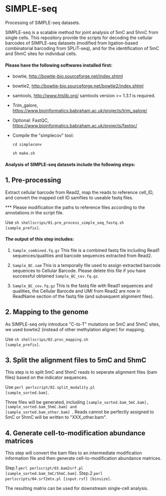 # SIMPLE-seq

Processing of SIMPLE-seq datasets.

SIMPLE-seq is a scalable method for joint analysis of 5mC and 5hmC from single cells. This repository provide the scripts for decoding the cellular barcodes of SIMPLE-seq datasets (modified from ligation-based combinatorial barcoding from SPLiT-seq), and for the identification of 5mC and 5hmC sites for individual cells.

#### Please have the following softwares installed first:

- bowtie, http://bowtie-bio.sourceforge.net/index.shtml
   
- bowtie2, http://bowtie-bio.sourceforge.net/bowtie2/index.shtml

- samtools, http://www.htslib.org/
   samtools version >= 1.3.1 is required.

- Trim_galore, https://www.bioinformatics.babraham.ac.uk/projects/trim_galore/

- Optional: FastQC, https://www.bioinformatics.babraham.ac.uk/projects/fastqc/

- Compile the "simplecov" tool:

	 <code>cd simpleconv</code>

	 <code>sh make.sh</code>


#### Analysis of SIMPLE-seq datasets include the following steps:


## 1. Pre-processing
Extract cellular barcode from Read2, map the reads to reference cell_ID, and convert the mapped cell ID samfiles to useable fastq files.

*** Please modification the paths to reference files according to the annotations in the script file.

Use <code>sh shellscrips/01.pre_process_simple_seq_fastq.sh [sample_prefix]</code>.

#### The output of this step includes:

1. <code>Sample_combined.fq.gz</code>  This file is a combined fastq file including Read1 sequences/qualities and barcode sequences extracted from Read2.

2. <code>Sample_BC.sam</code> This is a temporally file used to assign extracted barcode sequences to Cellular Barcode. Please delete this file if you have successful obtained <code>Sample_BC_cov.fq.gz</code>.

3. <code>Sample_BC_cov.fq.gz</code> This is the fastq file with Read1 sequences and qualities, the Cellular Barocde and UMI from Read2 are now in ReadName section of the fastq file (and subsequent alignment files).

## 2. Mapping to the genome
As SIMPLE-seq only introduce "C-to-T" mutations on 5mC and 5hmC sites, we used bowtie2 (instead of other methylation aligner) for mapping.

Use <code>sh shellscrips/02.proc_mapping.sh [sample_prefix]</code>.


## 3. Split the alignment files to 5mC and 5hmC
This step is to split 5mC and 5hmC reads to seperate alignment files (bam files) based on the indicator sequences.

Use <code>perl perlscript/02.split_modality.pl [sample_sorted.bam]</code>.

Three files will be generated, including <code>[sample_sorted.bam_5mC.bam], [sample_sorted.bam_5hmC.bam] and [sample_sorted.bam_other.bam] </code>. Reads cannot be perfectly assigned to 5mC or 5hmC will be written to "XXX_other.bam".

## 4. Generate cell-to-modification abundance matrices
This step will convert the bam files to an intermediate modification information file and then generate cell-to-modification abundance matrices.

Step.1 <code>perl perlscript/03.bam2srf.pl [sample_sorted.bam_5mC/5hmC.bam]</code>.
Step.2 <code>perl perlscripts/04.srf2mtx.pl [input.rsf] [binsize]</code>.

The resulting matrix can be used for downstream single-cell analysis.
